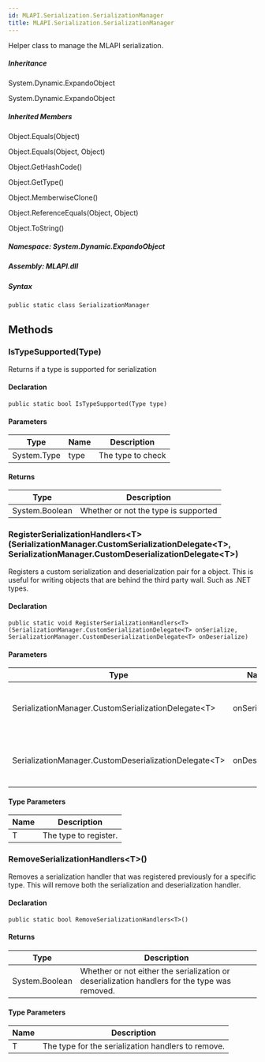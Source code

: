 ```yaml
---  
id: MLAPI.Serialization.SerializationManager  
title: MLAPI.Serialization.SerializationManager
---
```


<div class="markdown level0 summary">

Helper class to manage the MLAPI serialization.

</div>

<div class="markdown level0 conceptual">

</div>

<div class="inheritance">

##### Inheritance

<div class="level0">

System.Dynamic.ExpandoObject

</div>

<div class="level1">

System.Dynamic.ExpandoObject

</div>

</div>

<div class="inheritedMembers">

##### Inherited Members

<div>

Object.Equals(Object)

</div>

<div>

Object.Equals(Object, Object)

</div>

<div>

Object.GetHashCode()

</div>

<div>

Object.GetType()

</div>

<div>

Object.MemberwiseClone()

</div>

<div>

Object.ReferenceEquals(Object, Object)

</div>

<div>

Object.ToString()

</div>

</div>

##### **Namespace**: System.Dynamic.ExpandoObject

##### **Assembly**: MLAPI.dll

##### Syntax

    public static class SerializationManager

## Methods 

### IsTypeSupported(Type)

<div class="markdown level1 summary">

Returns if a type is supported for serialization

</div>

<div class="markdown level1 conceptual">

</div>

#### Declaration

    public static bool IsTypeSupported(Type type)

#### Parameters

| Type        | Name | Description       |
|-------------|------|-------------------|
| System.Type | type | The type to check |

#### Returns

| Type           | Description                          |
|----------------|--------------------------------------|
| System.Boolean | Whether or not the type is supported |

### RegisterSerializationHandlers&lt;T&gt;(SerializationManager.CustomSerializationDelegate&lt;T&gt;, SerializationManager.CustomDeserializationDelegate&lt;T&gt;)

<div class="markdown level1 summary">

Registers a custom serialization and deserialization pair for a object.
This is useful for writing objects that are behind the third party wall.
Such as .NET types.

</div>

<div class="markdown level1 conceptual">

</div>

#### Declaration

    public static void RegisterSerializationHandlers<T>(SerializationManager.CustomSerializationDelegate<T> onSerialize, SerializationManager.CustomDeserializationDelegate<T> onDeserialize)

#### Parameters

| Type                                                        | Name          | Description                                     |
|-------------------------------------------------------------|---------------|-------------------------------------------------|
| SerializationManager.CustomSerializationDelegate&lt;T&gt;   | onSerialize   | The delegate to invoke to serialize the type.   |
| SerializationManager.CustomDeserializationDelegate&lt;T&gt; | onDeserialize | The delegate to invoke to deserialize the type. |

#### Type Parameters

| Name | Description           |
|------|-----------------------|
| T    | The type to register. |

### RemoveSerializationHandlers&lt;T&gt;()

<div class="markdown level1 summary">

Removes a serialization handler that was registered previously for a
specific type. This will remove both the serialization and
deserialization handler.

</div>

<div class="markdown level1 conceptual">

</div>

#### Declaration

    public static bool RemoveSerializationHandlers<T>()

#### Returns

| Type           | Description                                                                                   |
|----------------|-----------------------------------------------------------------------------------------------|
| System.Boolean | Whether or not either the serialization or deserialization handlers for the type was removed. |

#### Type Parameters

| Name | Description                                        |
|------|----------------------------------------------------|
| T    | The type for the serialization handlers to remove. |
